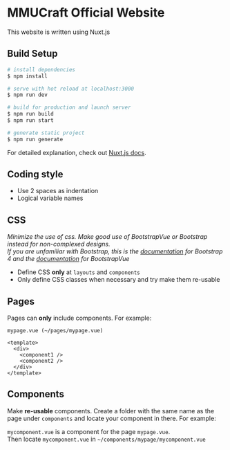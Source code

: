 # MMUCraft Official Website
This website is written using Nuxt.js 

## Build Setup

```bash
# install dependencies
$ npm install

# serve with hot reload at localhost:3000
$ npm run dev

# build for production and launch server
$ npm run build
$ npm run start

# generate static project
$ npm run generate
```
For detailed explanation, check out [Nuxt.js docs](https://nuxtjs.org).

## Coding style

- Use 2 spaces as indentation
- Logical variable names

## CSS
*Minimize the use of css. Make good use of BootstrapVue or Bootstrap instead for non-complexed designs. <br>
If you are unfamiliar with Bootstrap, this is the [documentation](https://getbootstrap.com/docs/4.3/getting-started/introduction/) for Bootstrap 4 and the [documentation](https://bootstrap-vue.org/docs) for BootstrapVue*

- Define CSS __only__ at `layouts` and `components`
- Only define CSS classes when necessary and try make them re-usable

## Pages
Pages can __only__ include components. For example:

```
mypage.vue (~/pages/mypage.vue)

<template>
  <div>
    <component1 />
    <component2 />
  </div>
</template>
```

## Components

Make __re-usable__ components. 
Create a folder with the same name as the page under `components` and locate your component in there.
For example:

`mycomponent.vue` is a component for the page `mypage.vue`. <br>
Then locate `mycomponent.vue` in `~/components/mypage/mycomponent.vue`
